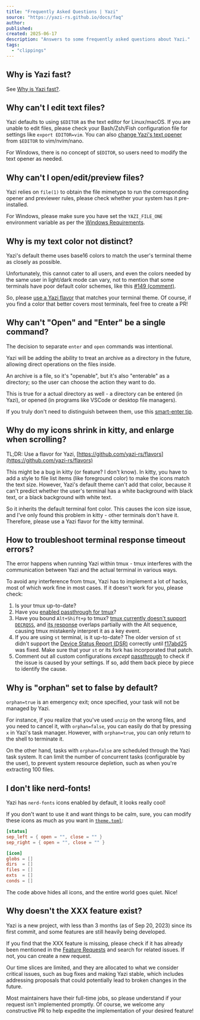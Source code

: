 ```yaml
---
title: "Frequently Asked Questions | Yazi"
source: "https://yazi-rs.github.io/docs/faq"
author:
published:
created: 2025-06-17
description: "Answers to some frequently asked questions about Yazi."
tags:
  - "clippings"
---
```

## Why is Yazi fast?

See [Why is Yazi fast?](https://yazi-rs.github.io/blog/why-is-yazi-fast).

## Why can't I edit text files?

Yazi defaults to using `$EDITOR` as the text editor for Linux/macOS. If you are unable to edit files, please check your Bash/Zsh/Fish configuration file for settings like `export EDITOR=vim`. You can also [change Yazi's text opener](https://yazi-rs.github.io/docs/configuration/yazi#opener) from `$EDITOR` to vim/nvim/nano.

For Windows, there is no concept of `$EDITOR`, so users need to modify the text opener as needed.

## Why can't I open/edit/preview files?

Yazi relies on `file(1)` to obtain the file mimetype to run the corresponding opener and previewer rules, please check whether your system has it pre-installed.

For Windows, please make sure you have set the `YAZI_FILE_ONE` environment variable as per the [Windows Requirements](https://yazi-rs.github.io/docs/installation#windows).

## Why is my text color not distinct?

Yazi's default theme uses base16 colors to match the user's terminal theme as closely as possible.

Unfortunately, this cannot cater to all users, and even the colors needed by the same user in light/dark mode can vary, not to mention that some terminals have poor default color schemes, like this [#149 (comment)](https://github.com/sxyazi/yazi/issues/149#issuecomment-1798349727).

So, please [use a Yazi flavor](https://github.com/yazi-rs/flavors) that matches your terminal theme. Of course, if you find a color that better covers most terminals, feel free to create a PR!

## Why can't "Open" and "Enter" be a single command?

The decision to separate `enter` and `open` commands was intentional.

Yazi will be adding the ability to treat an archive as a directory in the future, allowing direct operations on the files inside.

An archive is a file, so it's "openable", but it's also "enterable" as a directory; so the user can choose the action they want to do.

This is true for a actual directory as well - a directory can be entered (in Yazi), or opened (in programs like VSCode or desktop file managers).

If you truly don't need to distinguish between them, use this [smart-enter tip](https://yazi-rs.github.io/docs/tips#smart-enter).

## Why do my icons shrink in kitty, and enlarge when scrolling?

TL;DR: Use a flavor for Yazi, [https://github.com/yazi-rs/flavors](https://github.com/yazi-rs/flavors)

This might be a bug in kitty (or feature? I don't know). In kitty, you have to add a style to file list items (like foreground color) to make the icons match the text size. However, Yazi's default theme can't add that color, because it can't predict whether the user's terminal has a white background with black text, or a black background with white text.

So it inherits the default terminal font color. This causes the icon size issue, and I've only found this problem in kitty - other terminals don't have it. Therefore, please use a Yazi flavor for the kitty terminal.

## How to troubleshoot terminal response timeout errors?

The error happens when running Yazi within tmux - tmux interferes with the communication between Yazi and the actual terminal in various ways.

To avoid any interference from tmux, Yazi has to implement a lot of hacks, most of which work fine in most cases. If it doesn't work for you, please check:

1. Is your tmux up-to-date?
2. Have you [enabled passthrough for tmux](https://yazi-rs.github.io/docs/image-preview#tmux)?
3. Have you bound `Alt+Shift+p` to tmux? [tmux currently doesn't support `DECRQSS`](https://github.com/tmux/tmux/issues/4034), and [its response](https://vt100.net/docs/vt510-rm/DECRQSS.html) overlaps partially with the Alt sequence, causing tmux mistakenly interpret it as a key event.
4. If you are using `st` terminal, is it up-to-date? The older version of `st` didn't support the [Device Status Report (DSR)](https://vt100.net/docs/vt510-rm/DSR.html) correctly until [f17abd25](https://git.suckless.org/st/commit/f17abd25b376c292f783062ecf821453eaa9cc4c.html) was fixed. Make sure that your `st` or its fork has incorporated that patch.
5. Comment out all custom configurations *except* [passthrough](https://yazi-rs.github.io/docs/image-preview#tmux) to check if the issue is caused by your settings. If so, add them back piece by piece to identify the cause.

## Why is "orphan" set to false by default?

`orphan=true` is an emergency exit; once specified, your task will not be managed by Yazi.

For instance, if you realize that you've used `unzip` on the wrong files, and you need to cancel it, with `orphan=false`, you can easily do that by pressing `x` in Yazi's task manager. However, with `orphan=true`, you can only return to the shell to terminate it.

On the other hand, tasks with `orphan=false` are scheduled through the Yazi task system. It can limit the number of concurrent tasks (configurable by the user), to prevent system resource depletion, such as when you're extracting 100 files.

## I don't like nerd‐fonts!

Yazi has `nerd-fonts` icons enabled by default, it looks really cool!

If you don't want to use it and want things to be calm, sure, you can modify these icons as much as you want in [`theme.toml`](https://yazi-rs.github.io/docs/configuration/theme):

```toml
[status]
sep_left = { open = "", close = "" }
sep_right = { open = "", close = "" }

[icon]
globs = []
dirs  = []
files = []
exts  = []
conds = []
```

The code above hides all icons, and the entire world goes quiet. Nice!

## Why doesn't the XXX feature exist?

Yazi is a new project, with less than 3 months (as of Sep 20, 2023) since its first commit, and some features are still heavily being developed.

If you find that the XXX feature is missing, please check if it has already been mentioned in the [Feature Requests](https://github.com/sxyazi/yazi/issues/51) and search for related issues. If not, you can create a new request.

Our time slices are limited, and they are allocated to what we consider critical issues, such as bug fixes and making Yazi stable, which includes addressing proposals that could potentially lead to broken changes in the future.

Most maintainers have their full-time jobs, so please understand if your request isn't implemented promptly. Of course, we welcome any constructive PR to help expedite the implementation of your desired feature!